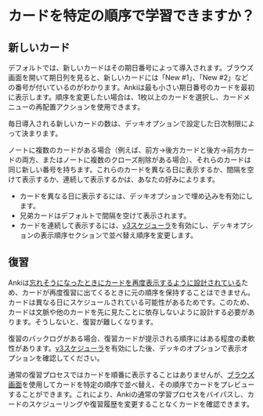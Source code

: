 # カードを特定の順序で学習できますか？

## 新しいカード

デフォルトでは、新しいカードはその期日番号によって導入されます。ブラウズ画面を開いて期日列を見ると、新しいカードには「New #1」、「New #2」などの番号が付いているのがわかります。Ankiは最も小さい期日番号のカードを最初に表示します。順序を変更したい場合は、1枚以上のカードを選択し、カードメニューの再配置アクションを使用できます。

毎日導入される新しいカードの数は、デッキオプションで設定した日次制限によって決まります。

ノートに複数のカードがある場合（例えば、前方→後方カードと後方→前方カードの両方、またはノートに複数のクローズ削除がある場合）、それらのカードは同じ新しい番号を持ちます。これらのカードを異なる日に表示するか、間隔を空けて表示するか、連続して表示するかは、あなたの好みによります。

- カードを異なる日に表示するには、デッキオプションで埋め込みを有効にします。
- 兄弟カードはデフォルトで間隔を空けて表示されます。
- カードを連続して表示するには、[v3スケジューラ](./the-2021-scheduler.md)を有効にし、デッキオプションの表示順序セクションで並べ替え順序を変更します。

## 復習

Ankiは[忘れそうになったときにカードを再度表示するように設計されている](./anki-is-not-showing-me-all-my-cards.md)ため、カードが再度復習に出てくるときに元の順序を保持することはできません。カードは異なる日にスケジュールされている可能性があるためです。このため、カードは文脈や他のカードを先に見たことに依存しないように設計する必要があります。そうしないと、復習が難しくなります。

復習のバックログがある場合、復習カードが提示される順序にはある程度の柔軟性があります。[v3スケジューラ](./the-2021-scheduler.md)を有効にした後、デッキのオプションで表示オプションを確認してください。

通常の復習プロセスではカードを順番に表示することはありませんが、[ブラウズ画面](https://shigeyukey.github.io/anki-manual-jp/browsing.html)を使用してカードを特定の順序で並べ替え、その順序でカードをプレビューすることができます。これにより、Ankiの通常の学習プロセスをバイパスし、カードのスケジューリングや復習履歴を変更することなくカードを確認できます。